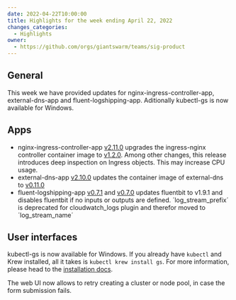 ```yaml
---
date: 2022-04-22T10:00:00
title: Highlights for the week ending April 22, 2022
changes_categories:
  - Highlights
owner:
  - https://github.com/orgs/giantswarm/teams/sig-product
---
```


## General
This week we have provided updates for nginx-ingress-controller-app, external-dns-app and fluent-logshipping-app. Aditionally kubectl-gs is now available for Windows.

## Apps
- nginx-ingress-controller-app [v2.11.0](https://github.com/giantswarm/nginx-ingress-controller-app/blob/master/CHANGELOG.md#2110---2022-04-22) upgrades the ingress-nginx controller container image to [v1.2.0](https://github.com/kubernetes/ingress-nginx/blob/main/Changelog.md#120). Among other changes, this release introduces deep inspection on Ingress objects. This may increase CPU usage.
- external-dns-app [v2.10.0](https://github.com/giantswarm/external-dns-app/blob/master/CHANGELOG.md#2100---2022-04-20) updates the container image of external-dns to [v0.11.0](https://github.com/kubernetes-sigs/external-dns/releases/tag/v0.11.0)
- fluent-logshipping-app [v0.7.1](https://github.com/giantswarm/fluent-logshipping-app/blob/master/CHANGELOG.md#071---2022-04-20) and [v0.7.0](https://github.com/giantswarm/fluent-logshipping-app/blob/master/CHANGELOG.md#070---2022-04-19) updates fluentbit to v1.9.1 and disables fluentbit if no inputs or outputs are defined. ´log_stream_prefix´ is deprecated for cloudwatch_logs plugin and therefor moved to ´log_stream_name´

## User interfaces

kubectl-gs is now available for Windows. If you already have `kubectl` and Krew installed, all it takes is `kubectl krew install gs`. For more information, please head to the [installation docs](https://docs.giantswarm.io/use-the-api/kubectl-gs/installation/).

The web UI now allows to retry creating a cluster or node pool, in case the form submission fails.

